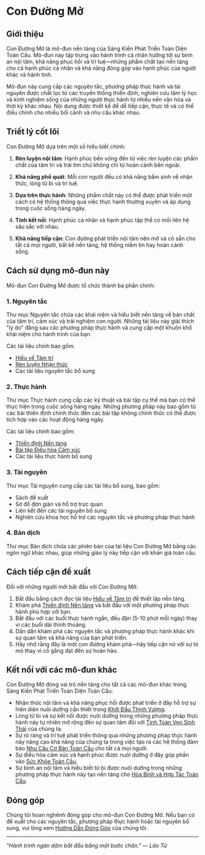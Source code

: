 # Con Đường Mở

## Giới thiệu

Con Đường Mở là mô-đun nền tảng của Sáng Kiến Phát Triển Toàn Diện Toàn Cầu. Mô-đun này tập trung vào hành trình cá nhân hướng tới sự bình an nội tâm, khả năng phục hồi và trí tuệ—những phẩm chất tạo nền tảng cho cả hạnh phúc cá nhân và khả năng đóng góp vào hạnh phúc của người khác và hành tinh.

Mô-đun này cung cấp các nguyên tắc, phương pháp thực hành và tài nguyên được chắt lọc từ các truyền thống thiền định, nghiên cứu tâm lý học và kinh nghiệm sống của những người thực hành từ nhiều nền văn hóa và thời kỳ khác nhau. Nội dung được thiết kế để dễ tiếp cận, thực tế và có thể điều chỉnh cho nhiều bối cảnh và nhu cầu khác nhau.

## Triết lý cốt lõi

Con Đường Mở dựa trên một số hiểu biết chính:

1. **Rèn luyện nội tâm**: Hạnh phúc bền vững đến từ việc rèn luyện các phẩm chất của tâm trí và trái tim chứ không chỉ từ hoàn cảnh bên ngoài.

2. **Khả năng phổ quát**: Mỗi con người đều có khả năng bẩm sinh về nhận thức, lòng từ bi và trí tuệ.

3. **Dựa trên thực hành**: Những phẩm chất này có thể được phát triển một cách có hệ thống thông qua việc thực hành thường xuyên và áp dụng trong cuộc sống hàng ngày.

4. **Tính kết nối**: Hạnh phúc cá nhân và hạnh phúc tập thể có mối liên hệ sâu sắc với nhau.

5. **Khả năng tiếp cận**: Con đường phát triển nội tâm nên mở và có sẵn cho tất cả mọi người, bất kể nền tảng, hệ thống niềm tin hay hoàn cảnh sống.

## Cách sử dụng mô-đun này

Mô-đun Con Đường Mở được tổ chức thành ba phần chính:

### 1. Nguyên tắc

Thư mục Nguyên tắc chứa các khái niệm và hiểu biết nền tảng về bản chất của tâm trí, cảm xúc và trải nghiệm con người. Những tài liệu này giải thích "lý do" đằng sau các phương pháp thực hành và cung cấp một khuôn khổ khái niệm cho hành trình của bạn.

Các tài liệu chính bao gồm:
- [Hiểu về Tâm trí](Principles/01_UnderstandingTheMind.md)
- [Rèn luyện Nhận thức](Principles/02_CultivatingAwareness.md)
- Các tài liệu nguyên tắc bổ sung

### 2. Thực hành

Thư mục Thực hành cung cấp các kỹ thuật và bài tập cụ thể mà bạn có thể thực hiện trong cuộc sống hàng ngày. Những phương pháp này bao gồm từ các bài thiền định chính thức đến các bài tập không chính thức có thể được tích hợp vào các hoạt động hàng ngày.

Các tài liệu chính bao gồm:
- [Thiền định Nền tảng](Practices/01_FoundationalMeditations.md)
- [Bài tập Điều hòa Cảm xúc](Practices/02_EmotionalRegulationExercises.md)
- Các tài liệu thực hành bổ sung

### 3. Tài nguyên

Thư mục Tài nguyên cung cấp các tài liệu bổ sung, bao gồm:
- Sách đề xuất
- Sơ đồ đơn giản và hỗ trợ trực quan
- Liên kết đến các tài nguyên bổ sung
- Nghiên cứu khoa học hỗ trợ các nguyên tắc và phương pháp thực hành

### 4. Bản dịch

Thư mục Bản dịch chứa các phiên bản của tài liệu Con Đường Mở bằng các ngôn ngữ khác nhau, giúp những giáo lý này tiếp cận với khán giả toàn cầu.

## Cách tiếp cận đề xuất

Đối với những người mới bắt đầu với Con Đường Mở:

1. Bắt đầu bằng cách đọc tài liệu [Hiểu về Tâm trí](Principles/01_UnderstandingTheMind.md) để thiết lập nền tảng.
2. Khám phá [Thiền định Nền tảng](Practices/01_FoundationalMeditations.md) và bắt đầu với một phương pháp thực hành phù hợp với bạn.
3. Bắt đầu với các buổi thực hành ngắn, đều đặn (5-10 phút mỗi ngày) thay vì các buổi dài thỉnh thoảng.
4. Dần dần khám phá các nguyên tắc và phương pháp thực hành khác khi sự quan tâm và khả năng của bạn phát triển.
5. Hãy nhớ rằng đây là một con đường khám phá—hãy tiếp cận nó với sự tò mò thay vì cố gắng đạt đến sự hoàn hảo.

## Kết nối với các mô-đun khác

Con Đường Mở đóng vai trò nền tảng cho tất cả các mô-đun khác trong Sáng Kiến Phát Triển Toàn Diện Toàn Cầu:

- Nhận thức nội tâm và khả năng phục hồi được phát triển ở đây hỗ trợ sự hiện diện nuôi dưỡng cần thiết trong [Khởi Đầu Thịnh Vượng](../01_KhởiĐầuThịnhVượng/README.md).
- Lòng từ bi và sự kết nối được nuôi dưỡng trong những phương pháp thực hành này tự nhiên mở rộng đến sự quan tâm đối với [Tính Toàn Vẹn Sinh Thái](../02_TínhToànVẹnSinhThái/README.md) của chúng ta.
- Sự rõ ràng và trí tuệ phát triển thông qua những phương pháp thực hành này nâng cao khả năng của chúng ta trong việc tạo ra các hệ thống đảm bảo [Nhu Cầu Cơ Bản Toàn Cầu](../03_NhuCầuCơBảnToànCầu/README.md) cho tất cả mọi người.
- Sự điều hòa cảm xúc và hạnh phúc được nuôi dưỡng ở đây góp phần vào [Sức Khỏe Toàn Cầu](../04_SứcKhỏeToànCầu_XóaBỏDịchBệnh/README.md).
- Sự bình an nội tâm và hiểu biết từ bi được nuôi dưỡng trong những phương pháp thực hành này tạo nền tảng cho [Hòa Bình và Hợp Tác Toàn Cầu](../05_HòaBìnhToànCầu_HợpTác/README.md).

## Đóng góp

Chúng tôi hoan nghênh đóng góp cho mô-đun Con Đường Mở. Nếu bạn có đề xuất cho các nguyên tắc, phương pháp thực hành hoặc tài nguyên bổ sung, vui lòng xem [Hướng Dẫn Đóng Góp](../CONTRIBUTING.md) của chúng tôi.

---

*"Hành trình ngàn dặm bắt đầu bằng một bước chân." — Lão Tử*
